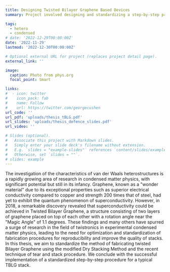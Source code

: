 ```yaml
---
title: Designing Twisted Bilayer Graphene Based Devices
summary: Project involved designing and standardizing a step-by-step procedure for hBN encapsulated tBLG stack.

tags:
  - hetero
  - condensed
# date: '2022-12-29T00:00:00Z'
date: '2022-11-29'
lastmod: '2022-12-30T00:00:00Z'

# Optional external URL for project (replaces project detail page).
external_link: ''

image:
  caption: Photo from phys.org
  focal_point: Smart

links:
#  - icon: twitter
#    icon_pack: fab
#    name: Follow
#    url: https://twitter.com/georgecushen
url_code: ''
url_pdf: 'uploads/thesis_tBLG.pdf'
url_slides: 'uploads/thesis_defence_slides.pdf'
url_video: ''

# Slides (optional).
#   Associate this project with Markdown slides.
#   Simply enter your slide deck's filename without extension.
#   E.g. `slides = "example-slides"` references `content/slides/example-slides.md`.
#   Otherwise, set `slides = ""`.
# slides: example
---
```


The investigation of the characteristics of van der Waals heterostructures is a rapidly growing area of research in condensed matter physics, with significant potential but still in its infancy. Graphene, known as a "wonder material" due to its exceptional properties such as superior electrical conductivity compared to copper and strength 200 times that of steel, had yet to exhibit the quantum phenomenon of superconductivity. However, in 2018, a remarkable discovery revealed that superconductivity could be achieved in Twisted Bilayer Graphene, a structure consisting of two layers of graphene placed on top of each other with a rotation angle near the "Magic Angle" of 1.1 degrees. These findings and many others have spurred a surge of research in the field of twistronics in experimental condensed matter physics, leading to the need for optimization and standardization of fabrication procedures for reproducibility and improve the quality of stacks. In this thesis, we aim to standardize the method of fabricating twisted Bilayer Graphene using the modified Dry Stacking Method and the recent technique of tear and stack procedure. We conclude with the successful implementation of a standardized step-by-step procedure for a typical TBLG stack.
